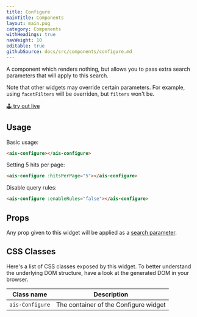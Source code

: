 ```yaml
---
title: Configure
mainTitle: Components
layout: main.pug
category: Components
withHeadings: true
navWeight: 10
editable: true
githubSource: docs/src/components/configure.md
---
```


A component which renders nothing, but allows you to pass extra search parameters that will apply to this search.

Note that other widgets may override certain parameters. For example, using `facetFilters` will be overriden, but `filters` won't be.

<a class="btn btn-static-theme" href="stories/?selectedKind=Configure">🕹 try out live</a>

## Usage

Basic usage:

```html
<ais-configure></ais-configure>
```

Setting 5 hits per page:

```html
<ais-configure :hitsPerPage="5"></ais-configure>
```

Disable query rules:

```html
<ais-configure :enableRules="false"></ais-configure>
```

## Props

Any prop given to this widget will be applied as a [search parameter](https://www.algolia.com/doc/api-reference/search-api-parameters/).

## CSS Classes

Here's a list of CSS classes exposed by this widget. To better understand the underlying
DOM structure, have a look at the generated DOM in your browser.

Class name | Description
---|---
`ais-Configure` | The container of the Configure widget
